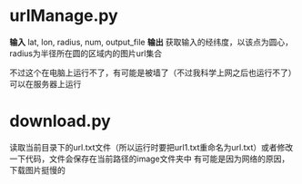 # urlManage.py
**输入**
lat, lon, radius, num, output_file
**输出**
获取输入的经纬度，以该点为圆心，radius为半径所在圆的区域内的图片url集合

不过这个在电脑上运行不了，有可能是被墙了（不过我科学上网之后也运行不了）
可以在服务器上运行

# download.py
读取当前目录下的url.txt文件（所以运行时要把url1.txt重命名为url.txt）或者修改一下代码，文件会保存在当前路径的image文件夹中
有可能是因为网络的原因，下载图片挺慢的
